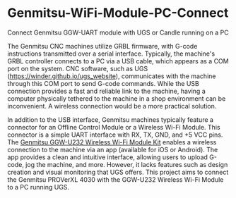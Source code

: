 # Genmitsu-WiFi-Module-PC-Connect
Connect Genmitsu GGW-UART module with UGS or Candle running on a PC

The Genmitsu CNC machines utilize GRBL firmware, with G-code instructions transmitted over a serial interface. Typically, the machine's GRBL controller connects to a PC via a USB cable, which appears as a COM port on the system. CNC software, such as UGS (https://winder.github.io/ugs_website), communicates with the machine through this COM port to send G-code commands. While the USB connection provides a fast and reliable link to the machine, having a computer physically tethered to the machine in a shop environment can be inconvenient. A wireless connection would be a more practical solution.

In addition to the USB interface, Genmitsu machines typically feature a connector for an Offline Control Module or a Wireless Wi-Fi Module. This connector is a simple UART interface with RX, TX, GND, and +5 VCC pins. The [Genmitsu GGW-U232 Wireless Wi-Fi Module Kit](https://www.amazon.com/gp/product/B0D1BZ987W/ref=ppx_yo_dt_b_search_asin_title?ie=UTF8&psc=1) enables a wireless connection to the machine via an app (available for iOS or Android). The app provides a clean and intuitive interface, allowing users to upload G-code, jog the machine, and more. However, it lacks features such as design creation and visual monitoring that UGS offers. This project aims to connect the Genmitsu PROVerXL 4030 with the GGW-U232 Wireless Wi-Fi Module to a PC running UGS.

